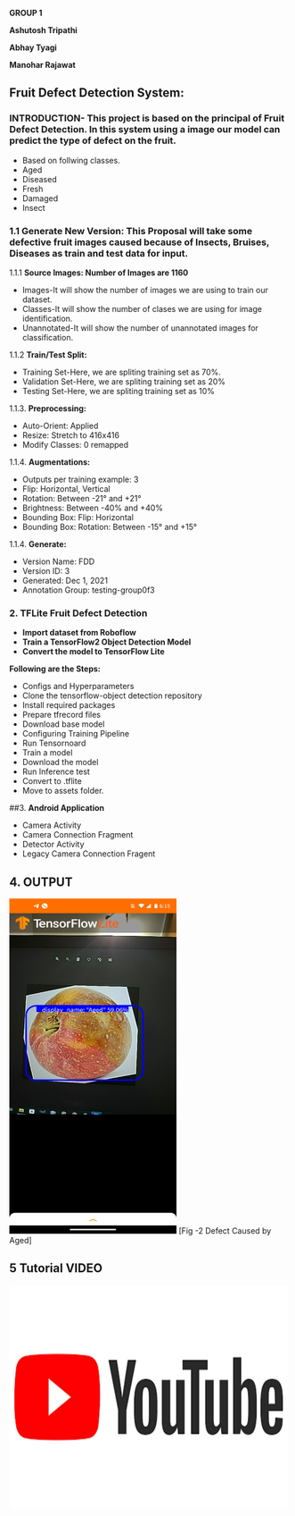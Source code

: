 
**GROUP 1**

**Ashutosh Tripathi**

**Abhay Tyagi**

**Manohar Rajawat**

## **Fruit Defect Detection System:**

### INTRODUCTION- This project is based on the principal of Fruit Defect Detection. In this system using a image our model can predict the type of defect on the fruit.
- Based on follwing classes.
- Aged
- Diseased
- Fresh
- Damaged
- Insect

### 1.1 **Generate New Version**: This Proposal will take some defective fruit images caused because of Insects, Bruises, Diseases as train and test data for input.

1.1.1 **Source Images: Number of Images are 1160**
- Images-It will show the number of images we are using to train our dataset.
- Classes-It will show the number of clases we are using for image identification.
- Unannotated-It will show the number of unannotated images for classification.

1.1.2 **Train/Test Split:**
- Training Set-Here, we are spliting training set as 70%.
- Validation Set-Here, we are spliting training set as 20%
- Testing Set-Here, we are spliting training set as 10%

1.1.3. **Preprocessing:**

- Auto-Orient: Applied
- Resize: Stretch to 416x416
- Modify Classes: 0 remapped

1.1.4. **Augmentations:**
- Outputs per training example: 3
- Flip: Horizontal, Vertical
- Rotation: Between -21° and +21°
- Brightness: Between -40% and +40%
- Bounding Box: Flip: Horizontal
- Bounding Box: Rotation: Between -15° and +15°

1.1.4. **Generate:**
- Version Name: FDD
- Version ID: 3
- Generated: Dec 1, 2021
- Annotation Group: testing-group0f3

### 2. **TFLite Fruit Defect Detection**
- **Import dataset from Roboflow**
- **Train a TensorFlow2 Object Detection Model**
- **Convert the model to TensorFlow Lite**

**Following are the Steps:**
- Configs and Hyperparameters
- Clone the tensorflow-object detection repository
- Install required packages
- Prepare tfrecord files
- Download base model
- Configuring Training Pipeline
- Run Tensornoard
- Train a model
- Download the model
- Run Inference test
- Convert to .tflite
- Move to assets folder.

##3. **Android Application**
- Camera Activity
- Camera Connection Fragment
- Detector Activity
- Legacy Camera Connection Fragent

## 4. **OUTPUT**
<img src="./screenshot/Output.jpeg" data-canonical-src="./screenshot/Output.jpeg" width="300" height="600"/>
[Fig -2 Defect Caused by Aged]

## 5 **Tutorial VIDEO** 
[<img src="./screenshot/video.jpeg" data-canonical-src="./screenshot/Output.jpeg" width="500" height="400"/>](https://www.youtube.com/watch?v=J1xYvCHPRQA)
